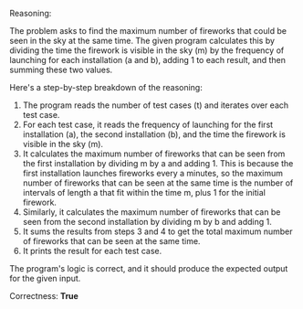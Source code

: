 Reasoning:

The problem asks to find the maximum number of fireworks that could be seen in the sky at the same time. The given program calculates this by dividing the time the firework is visible in the sky (m) by the frequency of launching for each installation (a and b), adding 1 to each result, and then summing these two values.

Here's a step-by-step breakdown of the reasoning:

1. The program reads the number of test cases (t) and iterates over each test case.
2. For each test case, it reads the frequency of launching for the first installation (a), the second installation (b), and the time the firework is visible in the sky (m).
3. It calculates the maximum number of fireworks that can be seen from the first installation by dividing m by a and adding 1. This is because the first installation launches fireworks every a minutes, so the maximum number of fireworks that can be seen at the same time is the number of intervals of length a that fit within the time m, plus 1 for the initial firework.
4. Similarly, it calculates the maximum number of fireworks that can be seen from the second installation by dividing m by b and adding 1.
5. It sums the results from steps 3 and 4 to get the total maximum number of fireworks that can be seen at the same time.
6. It prints the result for each test case.

The program's logic is correct, and it should produce the expected output for the given input.

Correctness: **True**